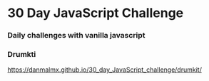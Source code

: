 # 30 Day JavaScript Challenge
### Daily challenges with vanilla javascript

### Drumkti
https://danmalmx.github.io/30_day_JavaScript_challenge/drumkit/
